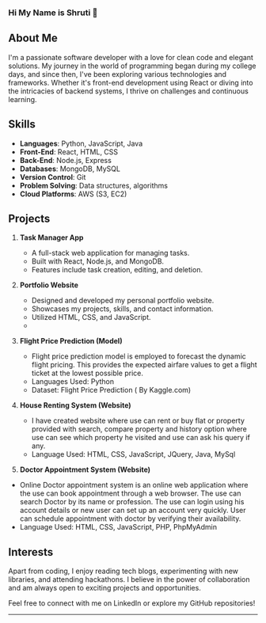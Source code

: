 ### Hi My Name is Shruti 👋

<!--
**shruti3032/shruti3032** is a ✨ _special_ ✨ repository because its `README.md` (this file) appears on your GitHub profile.

Here are some ideas to get you started:

- 🔭 I’m currently working on ...
- 🌱 I’m currently learning ...
- 👯 I’m looking to collaborate on ...
- 🤔 I’m looking for help with ...
- 💬 Ask me about ...
- 📫 How to reach me: ...
- 😄 Pronouns: ...
- ⚡ Fun fact: ...
-->

## About Me
I'm a passionate software developer with a love for clean code and elegant solutions. My journey in the world of programming began during my college days, and since then, I've been exploring various technologies and frameworks. Whether it's front-end development using React or diving into the intricacies of backend systems, I thrive on challenges and continuous learning.

## Skills
- **Languages**: Python, JavaScript, Java
- **Front-End**: React, HTML, CSS
- **Back-End**: Node.js, Express
- **Databases**: MongoDB, MySQL
- **Version Control**: Git
- **Problem Solving**: Data structures, algorithms
- **Cloud Platforms**: AWS (S3, EC2)

## Projects
1. **Task Manager App**
   - A full-stack web application for managing tasks.
   - Built with React, Node.js, and MongoDB.
   - Features include task creation, editing, and deletion.

2. **Portfolio Website**
   - Designed and developed my personal portfolio website.
   - Showcases my projects, skills, and contact information.
   - Utilized HTML, CSS, and JavaScript.
   - 
3. **Flight Price Prediction (Model)**
   - Flight price prediction model is employed to forecast the dynamic flight pricing. This provides the expected airfare values to get a flight ticket at the lowest possible price.
   - Languages Used: Python
   - Dataset: Flight Price Prediction ( By Kaggle.com)
     
4. **House Renting System (Website)**
   - I have created website where use can rent or buy flat or property provided with search, compare property and history option where use can see which property he visited and use can ask his query if any.
   - Language Used: HTML, CSS, JavaScript, JQuery, Java, MySql
     
5. **Doctor Appointment System (Website)**
  - Online Doctor appointment system is an online web application where the use can book appointment through a web browser. The use can search Doctor by its name or profession. The use can login using his account details or new user can set up an account very quickly. User can schedule appointment with doctor by verifying their availability.
  - Language Used: HTML, CSS, JavaScript, PHP, PhpMyAdmin


## Interests
Apart from coding, I enjoy reading tech blogs, experimenting with new libraries, and attending hackathons. I believe in the power of collaboration and am always open to exciting projects and opportunities.

Feel free to connect with me on LinkedIn or explore my GitHub repositories!

---
